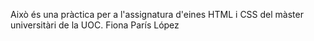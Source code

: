 Això és una pràctica per a l'assignatura d'eines HTML i CSS del màster universitàri de la UOC. Fiona París López